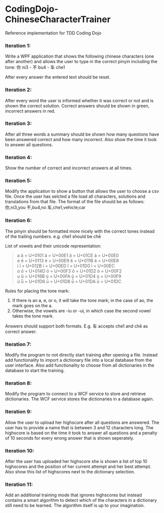 CodingDojo-ChineseCharacterTrainer
==================================

Reference implementation for TDD Coding Dojo


### Iteration 1:
Write a WPF application that shows the following chinese characters (one after another) and allows the user to type in the correct pinyin including the tone:
	你 ni3 - 不 bu4 - 车 che1

After every answer the entered text should be reset.

### Iteration 2:
After every word the user is informed whether it was correct or not and is shown the correct solution.
Correct answers should be shown in green, incorrect answers in red.

### Iteration 3:
After all three words a summary should be shown how many questions have been answered correct and how many incorrect.
Also show the time it took to answer all questions.

### Iteration 4:
Show the number of correct and incorrect answers at all times.

### Iteration 5:
Modify the application to show a button that allows the user to choose a csv file. Once the user has selcted a file load all characters, solutions and translations from that file. The format of the file should be as follows:
你,ni3,you
不,bu4,no
车,che1,vehicle;car

### Iteration 6:
The pinyin should be formatted more nicely with the correct tones instead of the trailing numbers.
e.g. che1 should be chē

List of vowels and their unicode representation:
> a ā = U+0101 á = U+00E1 ǎ = U+01CE à = U+00E0  
> e ē = U+0113 é = U+00E9 ě = U+011B è = U+00E8  
> i ī = U+012B í = U+00ED ǐ = U+01D0 ì = U+00EC  
> o ō = U+014D ó = U+00F3 ǒ = U+01D2 ò = U+00F2  
> u ū = U+016B ú = U+00FA ǔ = U+01D4 ù = U+00F9  
> ü ǖ = U+01D6 ǘ = U+01D8 ǚ = U+01DA ǜ = U+01DC  

Rules for placing the tone mark:

1.  If there is an a, e, or o, it will take the tone mark; in the case of ao, the mark goes on the a.
2.  Otherwise, the vowels are -iu or -ui, in which case the second vowel takes the tone mark.

Answers should support both formats. E.g. 车 accepts che1 and chē as correct answer.

### Iteration 7:
Modify the program to not directly start training after opening a file.
Instead add functionality to import a dictionary file into a local database from the user interface.
Also add functionality to choose from all dictionaries in the database to start the training.

### Iteration 8:
Modify the program to connect to a WCF service to store and retrieve dictionaries. The WCF service stores the dictionaries in a database again.

### Iteration 9:
Allow the user to upload her highscore after all questions are answered. The user has to provide a name that is between 3 and 12 characters long.
The highscore is based on the time it took to answer all questions and a penalty of 10 seconds for every wrong answer that is shown seperately.

### Iteration 10:
After the user has uploaded her highscore she is shown a list of top 10 highscores and the position of her current attempt and her best attempt.
Also show this list of highscores next to the dictionary selection.

### Iteration 11:
Add an additional training mode that ignores highscores but instead contains a smart algorithm to detect which of the characters in a dictionary still need to be learned. The algorithm itself is up to your imagination.

